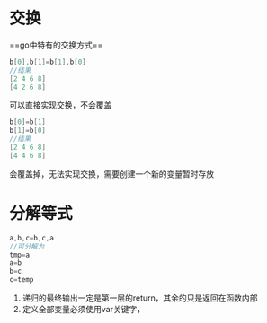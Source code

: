 # 交换

==go中特有的交换方式==

```go
b[0],b[1]=b[1],b[0]
//结果
[2 4 6 8]
[4 2 6 8]
```

可以直接实现交换，不会覆盖

```go
b[0]=b[1]
b[1]=b[0]
//结果
[2 4 6 8]
[4 4 6 8]

```

会覆盖掉，无法实现交换，需要创建一个新的变量暂时存放

# 分解等式


```go
a,b,c=b,c,a
//可分解为
tmp=a
a=b
b=c
c=temp
```



1. 递归的最终输出一定是第一层的return，其余的只是返回在函数内部
2. 定义全部变量必须使用var关键字，

